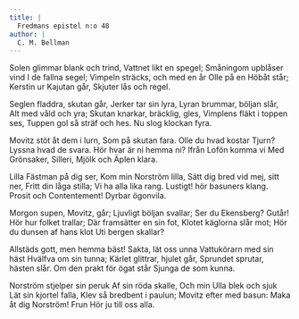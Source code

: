 ```yaml
---
title: |
  Fredmans epistel n:o 48
author: |
  C. M. Bellman
---
```

Solen glimmar blank och trind,
Vattnet likt en spegel;
Småningom upblåser vind
I de fallna segel;
Vimpeln sträcks, och med en år
Olle på en Höbåt står;
Kerstin ur Kajutan går,
Skjuter lås och regel.

Seglen fladdra, skutan går,
Jerker tar sin lyra,
Lyran brummar, böljan slår,
Alt med våld och yra;
Skutan knarkar, bräcklig, gles,
Vimplens fläkt i toppen ses,
Tuppen gol så sträf och hes.
Nu slog klockan fyra.

Movitz stöt åt dem i lurn,
Som på skutan fara.
Olle du hvad kostar Tjurn?
Lyssna hvad de svara.
Hör hvar är ni hemma ni?
Ifrån Lofön komma vi
Med Grönsaker, Silleri,
Mjölk och Äplen klara.

Lilla Fästman på dig ser,
Kom min Norström lilla,
Sätt dig bred vid mej, sitt ner,
Fritt din låga stilla;
Vi ha alla lika rang.
Lustigt! hör basuners klang.
Prosit och Contentement!
Dyrbar ögonvila.

Morgon supen, Movitz, går;
Ljuvligt böljan svallar;
Ser du Ekensberg? Gutår!
Hör hur folket trallar;
Där framsätter en sin fot,
Klotet käglorna slår mot;
Hör du dunsen af hans klot
Uti bergen skallar?

Allstäds gott, men hemma bäst!
Sakta, lät oss unna
Vattukörarn med sin häst
Hvälfva om sin tunna;
Kärlet glittrar, hjulet går,
Sprundet sprutar, hästen slår.
Om den prakt för ögat står
Sjunga de som kunna.

Norström stjelper sin peruk
Af sin röda skalle,
Och min Ulla blek och sjuk
Lät sin kjortel falla,
Klev så bredbent i paulun;
Movitz efter med basun:
Maka åt dig Norström! Frun
Hör ju till oss alla.